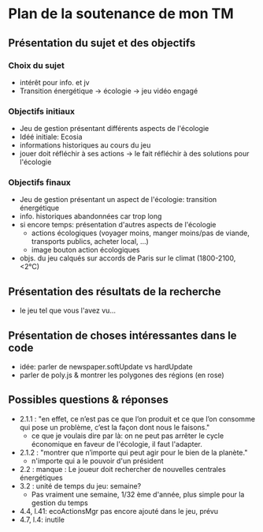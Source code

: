 # Plan de la soutenance de mon TM

## Présentation du sujet et des objectifs

### Choix du sujet

- intérêt pour info. et jv
- Transition énergétique -> écologie -> jeu vidéo engagé

### Objectifs initiaux

- Jeu de gestion présentant différents aspects de l'écologie
- Idéé initiale: Ecosia
- informations historiques au cours du jeu
- jouer doit réfléchir à ses actions -> le fait réfléchir à des solutions pour l'écologie

### Objectifs finaux

- Jeu de gestion présentant un aspect de l'écologie: transition énergétique
- info. historiques abandonnées car trop long
- si encore temps: présentation d'autres aspects de l'écologie
  - actions écologiques (voyager moins, manger moins/pas de viande, transports publics, acheter local, ...)
  - image bouton action écologiques
- objs. du jeu calqués sur accords de Paris sur le climat (1800-2100, <2°C)

## Présentation des résultats de la recherche

- le jeu tel que vous l'avez vu...

## Présentation de choses intéressantes dans le code

- idée: parler de newspaper.softUpdate vs hardUpdate
- parler de poly.js & montrer les polygones des régions (en rose)


<!-- TODO -->

## Possibles questions & réponses

- 2.1.1 : "en effet, ce n’est pas ce que l’on produit et ce que l’on consomme qui pose un problème, c’est la façon dont nous le faisons."
  - ce que je voulais dire par là: on ne peut pas arrêter le cycle économique en faveur de l'écologie, il faut l'adapter.
- 2.1.2 : "montrer que n’importe qui peut agir pour le bien de la planète."
  - n'importe qui a le pouvoir d'un président
- 2.2 : manque : Le joueur doit rechercher de nouvelles centrales énergétiques
- 3.2 : unité de temps du jeu: semaine?
  - Pas vraiment une semaine, 1/32 ème d'année, plus simple pour la gestion du temps
- 4.4, l.41: ecoActionsMgr pas encore ajouté dans le jeu, prévu
- 4.7, l.4: inutile
